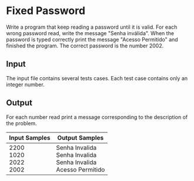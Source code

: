 # Fixed Password
Write a program that keep reading a password until it is valid. For each wrong password read, write the message "Senha inválida". When the password is typed correctly print the message "Acesso Permitido" and finished the program. The correct password is the number 2002.

## Input
The input file contains several tests cases. Each test case contains only an integer number.

## Output
For each number read print a message corresponding to the description of the problem.

|          Input Samples          |                               Output Samples                              |
|---------------------------------|---------------------------------------------------------------------------|
| 2200<br> 1020<br> 2022<br> 2002 | Senha Invalida<br> Senha Invalida<br> Senha Invalida<br> Acesso Permitido |